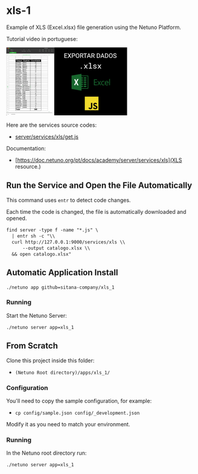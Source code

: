 # xls-1

Example of XLS (Excel.xlsx) file generation using the Netuno Platform.

Tutorial video in portuguese:

<a href="http://www.youtube.com/watch?v=nTnoqEpLghQ" target="_blank" title="Exportar dados em Excel.xlsx - Parte 1">
 <img src="https://raw.githubusercontent.com/sitana-company/xls_1/main/docs/video.jpg" alt="Tutorial Video" width="320" height="180" />
</a>

Here are the services source codes:

- [server/services/xls/get.js](server/services/xls/get.js)

Documentation:

- [https://doc.netuno.org/pt/docs/academy/server/services/xls](XLS resource.)

## Run the Service and Open the File Automatically

This command uses `entr` to detect code changes.

Each time the code is changed, the file is automatically downloaded and opened.

```shell
find server -type f -name "*.js" \
  | entr sh -c "\\
  curl http://127.0.0.1:9000/services/xls \\
      --output catalogo.xlsx \\
  && open catalogo.xlsx"
```

## Automatic Application Install

```
./netuno app github=sitana-company/xls_1
```

### Running

Start the Netuno Server:

```
./netuno server app=xls_1
```

## From Scratch

Clone this project inside this folder:

- `(Netuno Root directory)/apps/xls_1/`

### Configuration

You'll need to copy the sample configuration, for example:

- `cp config/sample.json config/_development.json`

Modify it as you need to match your environment.

### Running

In the Netuno root directory run:

```
./netuno server app=xls_1
```
